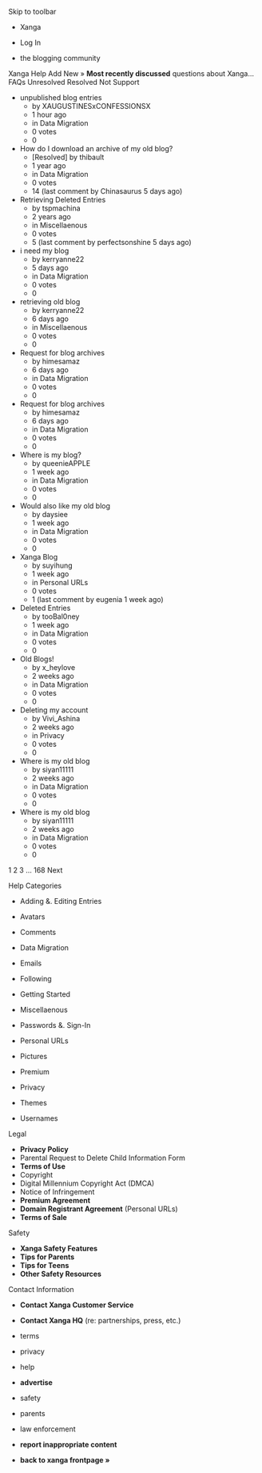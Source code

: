 Skip to toolbar

*   Xanga

*   Log In

*   the blogging community

Xanga Help Add New » **Most recently discussed** questions about Xanga… FAQs Unresolved Resolved Not Support

*   unpublished blog entries
    *   by XAUGUSTINESxCONFESSIONSX
    *   1 hour ago
    *   in Data Migration
    *   0 votes
    *   0
*   How do I download an archive of my old blog?
    *   \[Resolved\] by thibault
    *   1 year ago
    *   in Data Migration
    *   0 votes
    *   14 (last comment by Chinasaurus 5 days ago)
*   Retrieving Deleted Entries
    *   by tspmachina
    *   2 years ago
    *   in Miscellaenous
    *   0 votes
    *   5 (last comment by perfectsonshine 5 days ago)
*   i need my blog
    *   by kerryanne22
    *   5 days ago
    *   in Data Migration
    *   0 votes
    *   0
*   retrieving old blog
    *   by kerryanne22
    *   6 days ago
    *   in Miscellaenous
    *   0 votes
    *   0
*   Request for blog archives
    *   by himesamaz
    *   6 days ago
    *   in Data Migration
    *   0 votes
    *   0
*   Request for blog archives
    *   by himesamaz
    *   6 days ago
    *   in Data Migration
    *   0 votes
    *   0
*   Where is my blog?
    *   by queenieAPPLE
    *   1 week ago
    *   in Data Migration
    *   0 votes
    *   0
*   Would also like my old blog
    *   by daysiee
    *   1 week ago
    *   in Data Migration
    *   0 votes
    *   0
*   Xanga Blog
    *   by suyihung
    *   1 week ago
    *   in Personal URLs
    *   0 votes
    *   1 (last comment by eugenia 1 week ago)
*   Deleted Entries
    *   by tooBal0ney
    *   1 week ago
    *   in Data Migration
    *   0 votes
    *   0
*   Old Blogs!
    *   by x\_heylove
    *   2 weeks ago
    *   in Data Migration
    *   0 votes
    *   0
*   Deleting my account
    *   by Vivi\_Ashina
    *   2 weeks ago
    *   in Privacy
    *   0 votes
    *   0
*   Where is my old blog
    *   by siyan11111
    *   2 weeks ago
    *   in Data Migration
    *   0 votes
    *   0
*   Where is my old blog
    *   by siyan11111
    *   2 weeks ago
    *   in Data Migration
    *   0 votes
    *   0

1 2 3 ... 168 Next

Help Categories

*   Adding &. Editing Entries
*   Avatars
*   Comments
*   Data Migration
*   Emails
*   Following
*   Getting Started
*   Miscellaenous

*   Passwords &. Sign-In
*   Personal URLs
*   Pictures
*   Premium
*   Privacy
*   Themes
*   Usernames

Legal

*   **Privacy Policy**
*   Parental Request to Delete Child Information Form
*   **Terms of Use**
*   Copyright
*   Digital Millennium Copyright Act (DMCA)
*   Notice of Infringement
*   **Premium Agreement**
*   **Domain Registrant Agreement** (Personal URLs)
*   **Terms of Sale**

Safety

*   **Xanga Safety Features**
*   **Tips for Parents**
*   **Tips for Teens**
*   **Other Safety Resources**

Contact Information

*   **Contact Xanga Customer Service**
*   **Contact Xanga HQ** (re: partnerships, press, etc.)

*   terms
*   privacy
*   help
*   **advertise**

*   safety
*   parents
*   law enforcement
*   **report inappropriate content**

*   **back to xanga frontpage »**
